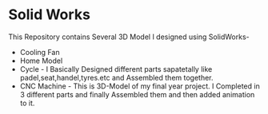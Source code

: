 # Solid Works

This Repository contains Several 3D Model I designed using SolidWorks-
* Cooling Fan
* Home Model
* Cycle - I Basically Designed different parts sapatetally like padel,seat,handel,tyres.etc and Assembled them together.
* CNC Machine - This is 3D-Model of my final year project. I Completed in 3 different parts and finally Assembled them and then added animation to it.
